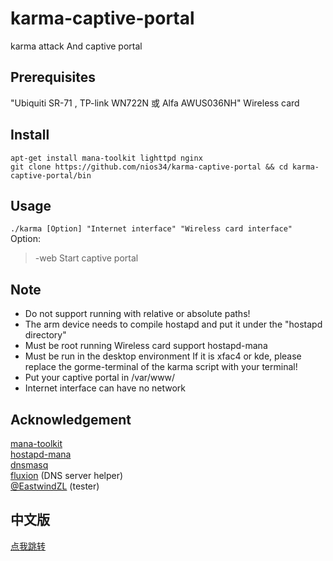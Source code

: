 # karma-captive-portal
karma attack And captive portal </br>

## Prerequisites
"Ubiquiti SR-71 , TP-link WN722N 或 Alfa AWUS036NH" Wireless card </br>

## Install
`apt-get install mana-toolkit lighttpd nginx` </br>
`git clone https://github.com/nios34/karma-captive-portal && cd karma-captive-portal/bin` </br>

## Usage
`./karma [Option] "Internet interface" "Wireless card interface" ` </br>
Option: </br>
> -web Start captive portal </br>

## Note
 * Do not support running with relative or absolute paths! </br>
 * The arm device needs to compile hostapd and put it under the "hostapd directory" </br>
 * Must be root running Wireless card support hostapd-mana </br>
 * Must be run in the desktop environment If it is xfac4 or kde, please replace the gorme-terminal of the karma script with your terminal! </br>
 * Put your captive portal in /var/www/ </br>
 * Internet interface can have no network

## Acknowledgement
[mana-toolkit](https://github.com/sensepost/mana) </br>
[hostapd-mana](https://github.com/sensepost/hostapd-mana) </br>
[dnsmasq](http://www.thekelleys.org.uk/dnsmasq/doc.html) </br>
[fluxion](https://github.com/FluxionNetwork/fluxion) (DNS server helper)</br>
[@EastwindZL](https://github.com/EastwindZL) (tester) </br>

## 中文版
[点我跳转](https://github.com/nios34/karma-captive-portal/blob/master/README.md)
